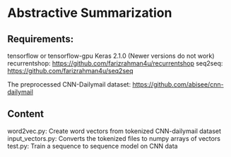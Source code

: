# Abstractive Summarization

## Requirements:

tensorflow or tensorflow-gpu
Keras 2.1.0 (Newer versions do not work)
recurrentshop: https://github.com/farizrahman4u/recurrentshop
seq2seq: https://github.com/farizrahman4u/seq2seq

The preprocessed CNN-Dailymail dataset: https://github.com/abisee/cnn-dailymail

## Content

word2vec.py: Create word vectors from tokenized CNN-dailymail dataset
input_vectors.py: Converts the tokenized files to numpy arrays of vectors
test.py: Train a sequence to sequence model on CNN data
